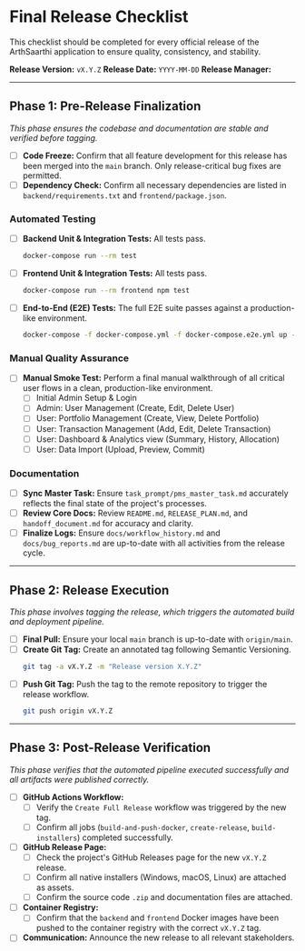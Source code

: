 # Final Release Checklist

This checklist should be completed for every official release of the ArthSaarthi application to ensure quality, consistency, and stability.

**Release Version:** `vX.Y.Z`
**Release Date:** `YYYY-MM-DD`
**Release Manager:**

---

## Phase 1: Pre-Release Finalization

*This phase ensures the codebase and documentation are stable and verified before tagging.*

- [ ] **Code Freeze:** Confirm that all feature development for this release has been merged into the `main` branch. Only release-critical bug fixes are permitted.
- [ ] **Dependency Check:** Confirm all necessary dependencies are listed in `backend/requirements.txt` and `frontend/package.json`.

### Automated Testing

- [ ] **Backend Unit & Integration Tests:** All tests pass.
  ```bash
  docker-compose run --rm test
  ```
- [ ] **Frontend Unit & Integration Tests:** All tests pass.
  ```bash
  docker-compose run --rm frontend npm test
  ```
- [ ] **End-to-End (E2E) Tests:** The full E2E suite passes against a production-like environment.
  ```bash
  docker-compose -f docker-compose.yml -f docker-compose.e2e.yml up --build --abort-on-container-exit
  ```

### Manual Quality Assurance

- [ ] **Manual Smoke Test:** Perform a final manual walkthrough of all critical user flows in a clean, production-like environment.
  - [ ] Initial Admin Setup & Login
  - [ ] Admin: User Management (Create, Edit, Delete User)
  - [ ] User: Portfolio Management (Create, View, Delete Portfolio)
  - [ ] User: Transaction Management (Add, Edit, Delete Transaction)
  - [ ] User: Dashboard & Analytics view (Summary, History, Allocation)
  - [ ] User: Data Import (Upload, Preview, Commit)

### Documentation

- [ ] **Sync Master Task:** Ensure `task_prompt/pms_master_task.md` accurately reflects the final state of the project's processes.
- [ ] **Review Core Docs:** Review `README.md`, `RELEASE_PLAN.md`, and `handoff_document.md` for accuracy and clarity.
- [ ] **Finalize Logs:** Ensure `docs/workflow_history.md` and `docs/bug_reports.md` are up-to-date with all activities from the release cycle.

---

## Phase 2: Release Execution

*This phase involves tagging the release, which triggers the automated build and deployment pipeline.*

- [ ] **Final Pull:** Ensure your local `main` branch is up-to-date with `origin/main`.
- [ ] **Create Git Tag:** Create an annotated tag following Semantic Versioning.
  ```bash
  git tag -a vX.Y.Z -m "Release version X.Y.Z"
  ```
- [ ] **Push Git Tag:** Push the tag to the remote repository to trigger the release workflow.
  ```bash
  git push origin vX.Y.Z
  ```

---

## Phase 3: Post-Release Verification

*This phase verifies that the automated pipeline executed successfully and all artifacts were published correctly.*

- [ ] **GitHub Actions Workflow:**
  - [ ] Verify the `Create Full Release` workflow was triggered by the new tag.
  - [ ] Confirm all jobs (`build-and-push-docker`, `create-release`, `build-installers`) completed successfully.
- [ ] **GitHub Release Page:**
  - [ ] Check the project's GitHub Releases page for the new `vX.Y.Z` release.
  - [ ] Confirm all native installers (Windows, macOS, Linux) are attached as assets.
  - [ ] Confirm the source code `.zip` and documentation files are attached.
- [ ] **Container Registry:**
  - [ ] Confirm that the `backend` and `frontend` Docker images have been pushed to the container registry with the correct `vX.Y.Z` tag.
- [ ] **Communication:** Announce the new release to all relevant stakeholders.